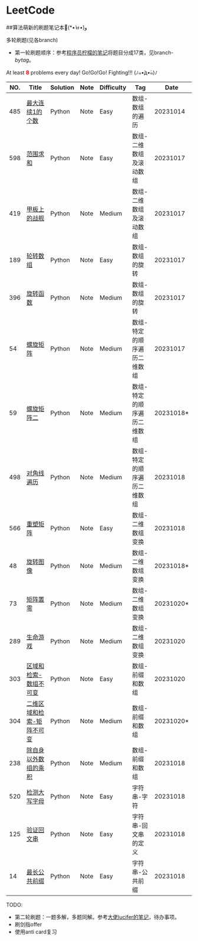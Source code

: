 LeetCode
========

##算法萌新的刷题笔记本📒(*•̀ㅂ•́)و

多轮刷题(见各branch)
 - 第一轮刷题顺序：参考[程序员柠檬的笔记](https://zhuanlan.zhihu.com/p/501483324)将题目分成17类，见branch-*bytag*。

At least <span style='color: red;'>**8**</span> problems every day!
Go!Go!Go! Fighting!!! (ﾉ๑•̀д•́๑)ﾉ

|NO.|Title|Solution|Note|Difficulty|Tag|Date|
|---|-----|--------|----|----------|---|----|
|485|[最大连续1的个数](https://leetcode.cn/problems/max-consecutive-ones/description/)|Python|Note|Easy|数组-数组的遍历|20231014|
|598|[范围求和](https://leetcode.cn/problems/range-addition-ii/description/)|Python|Note|Easy|数组-二维数组及滚动数组|20231017|
|419|[甲板上的战舰](https://leetcode.cn/problems/battleships-in-a-board/)|Python|Note|Medium|数组-二维数组及滚动数组|20231017|
|189|[轮转数组](https://leetcode.cn/problems/rotate-array/)|Python|Note|Easy|数组-数组的旋转|20231017|
|396|[旋转函数](https://leetcode.cn/problems/rotate-function/)|Python|Note|Medium|数组-数组的旋转|20231017|
|54|[螺旋矩阵](https://leetcode.cn/problems/spiral-matrix/)|Python|Note|Medium|数组-特定的顺序遍历二维数组|20231017|
|59|[螺旋矩阵二](https://leetcode.cn/problems/spiral-matrix-ii/)|Python|Note|Medium|数组-特定的顺序遍历二维数组|20231018*|
|498|[对角线遍历](https://leetcode.cn/problems/diagonal-traverse/description/)|Python|Note|Medium|数组-特定的顺序遍历二维数组|20231018|
|566|[重塑矩阵](https://leetcode.cn/problems/reshape-the-matrix/)|Python|Note|Easy|数组-二维数组变换|20231018|
|48|[旋转图像](https://leetcode.cn/problems/rotate-image/description/)|Python|Note|Medium|数组-二维数组变换|20231018*|
|73|[矩阵置零](https://leetcode.cn/problems/set-matrix-zeroes)|Python|Note|Medium|数组-二维数组变换|20231020*|
|289|[生命游戏](https://leetcode.cn/problems/game-of-life)|Python|Note|Medium|数组-二维数组变换|20231020|
|303|[区域和检索-数组不可变](https://leetcode.cn/problems/range-sum-query-immutable)|Python|Note|Easy|数组-前缀和数组|20231020|
|304|[二维区域和检索-矩阵不可变](https://leetcode.cn/problems/range-sum-query-2d-immutable)|Python|Note|Medium|数组-前缀和数组|20231020*|
|238|[除自身以外数组的乘积](https://leetcode.cn/problems/product-of-array-except-self)|Python|Note|Medium|数组-前缀和数组|20231018|
|520|[检测大写字母](https://leetcode.cn/problems/detect-capital)|Python|Note|Easy|字符串-字符|20231018|
|125|[验证回文串](https://leetcode.cn/problems/valid-palindrome)|Python|Note|Easy|字符串-回文串的定义|20231018|
|14|[最长公共前缀](https://leetcode.cn/problems/longest-common-prefix)|Python|Note|Easy|字符串-公共前缀|20231018|


 TODO:
 - 第二轮刷题：一题多解，多题同解。参考[大佬lucifer的笔记](https://github.com/azl397985856/leetcode)，待办事项。
 - 刷剑指offer
 - 使用anti card复习